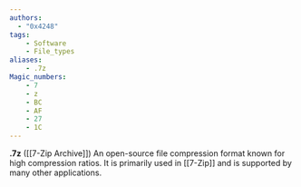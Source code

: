 ```yaml
---
authors:
  - "0x4248"
tags:
    - Software
    - File_types
aliases:
    - .7z
Magic_numbers:
    - 7
    - z
    - BC
    - AF
    - 27
    - 1C
---
```

**.7z** ([[7-Zip Archive]]) An open-source file compression format known for high compression ratios. It is primarily used in [[7-Zip]] and is supported by many other applications.